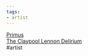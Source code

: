 ```yaml
---
tags:
- artist
---
```

   
[Primus](/not_created.md)   
[The Claypool Lennon Delirium](./The%20Claypool%20Lennon%20Delirium.md)   
#artist